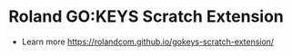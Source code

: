 # Roland GO:KEYS Scratch Extension
- Learn more https://rolandcom.github.io/gokeys-scratch-extension/
